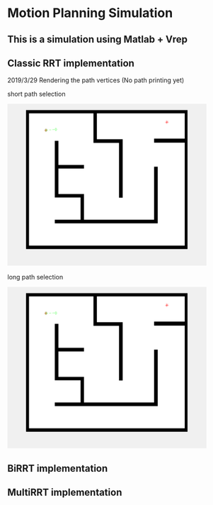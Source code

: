 # Motion Planning Simulation 

## This is a simulation using Matlab + Vrep

## Classic RRT implementation

2019/3/29 Rendering the path vertices (No path printing yet)

short path selection

<img src="RRT/classicRRT/classicRRT.gif" width="450">

long path selection

<img src="RRT/classicRRT/classicRRT1.gif" width="450">

## BiRRT implementation

## MultiRRT implementation



